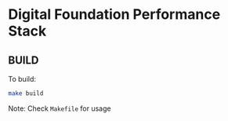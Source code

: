 # Digital Foundation Performance Stack


## BUILD

To build:

```bash
make build
```

Note: Check `Makefile` for usage


